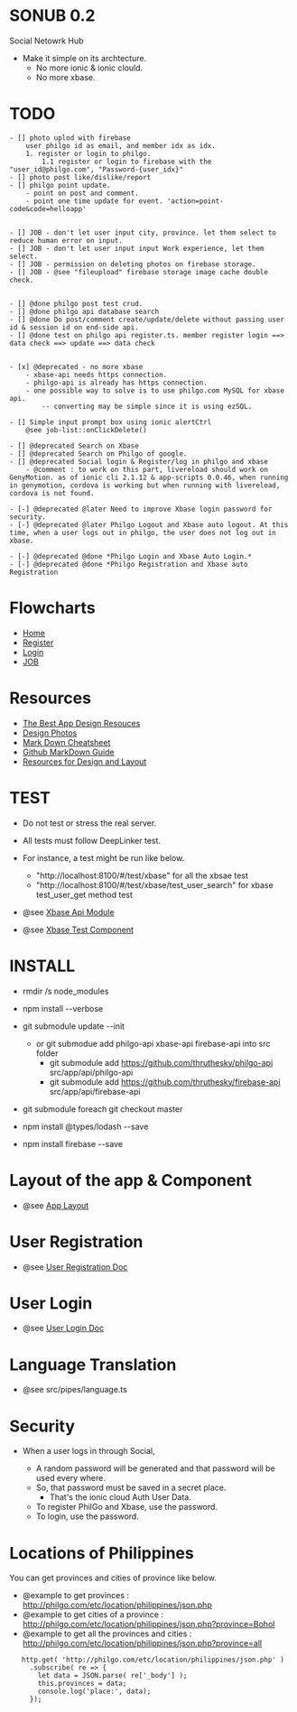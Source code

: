 # SONUB 0.2
Social Netowrk Hub

* Make it simple on its archtecture.
    * No more ionic & ionic clould.
    * No more xbase.


# TODO

    - [] photo uplod with firebase
        user philgo id as email, and member idx as idx.
        1. register or login to philgo.
            1.1 register or login to firebase with the "user_id@philgo.com", "Password-{user_idx}"
    - [] photo post like/dislike/report
    - [] philgo point update.
        - point on post and comment.
        - point one time update for event. 'action=point-code&code=helloapp'


    - [] JOB - don't let user input city, province. let them select to reduce human error on input.
    - [] JOB - don't let user input input Work experience, let them select.
    - [] JOB - permission on deleting photos on firebase storage.
    - [] JOB - @see "fileupload" firebase storage image cache double check.


    - [] @done philgo post test crud.
    - [] @done philgo api database search
    - [] @done Do post/comment create/update/delete without passing user id & session id on end-side api.
    - [] @done test on philgo api register.ts. member register login ==> data check ==> update ==> data check


    - [x] @deprecated - no more xbase
        - xbase-api needs https connection.
        - philgo-api is already has https connection.
        - one possible way to solve is to use philgo.com MySQL for xbase api.
            -- converting may be simple since it is using ezSQL.

    - [] Simple input prompt box using ionic alertCtrl
        @see job-list::onClickDelete()

    - [] @deprecated Search on Xbase
    - [] @deprecated Search on Philgo of google.
    - [] @deprecated Social login & Register/log in philgo and xbase 
        - @comment : to work on this part, livereload should work on GenyMotion. as of ionic cli 2.1.12 & app-scripts 0.0.46, when running in genymotion, cordova is working but when running with livereload, cordova is not found.

    - [-] @deprecated @later Need to improve Xbase login password for security.
    - [-] @deprecated @later Philgo Logout and Xbase auto logout. At this time, when a user logs out in philgo, the user does not log out in xbase.

    - [-] @deprecated @done *Philgo Login and Xbase Auto Login.*
    - [-] @deprecated @done *Philgo Registration and Xbase auto Registration

# Flowcharts


* [Home](https://docs.google.com/drawings/d/1vq_-wilfcf8XVJ-xC7CZagOiZ09LrjUEXcPJsrRltQ4/edit)
* [Register](https://docs.google.com/drawings/d/1Bw22pNiOE5jLUcLCUPVnxVidpg_mE_GCm2zPfCwQJdk/edit)
* [Login](https://docs.google.com/drawings/d/1KIF1dG8AqVWj5qQ6Y5PS3SeMZRJ50JAK5d1hdje4flc/edit)
* [JOB](https://docs.google.com/drawings/d/1oTbPXtTxVlZIzGnPcPzTIYC1d6bcL5vvxMCUpf8pxIs/edit)


# Resources

* [The Best App Design Resouces](https://market.ionic.io/themes)
* [Design Photos](https://www.shutterstock.com/en/)
* [Mark Down  Cheatsheet](https://github.com/adam-p/markdown-here/wiki/Markdown-Cheatsheet)
* [Github MarkDown Guide](https://guides.github.com/features/mastering-markdown/)
* [Resources for Design and Layout](https://drive.google.com/drive/u/0/folders/0B4u3qiWTgOC-UVA1ZkFkYjlQNk0)




# TEST

* Do not test or stress the real server.
* All tests must follow DeepLinker test.
* For instance, a test might be run like below.

    * "http://localhost:8100/#/test/xbase" for all the xbsae test
    * "http://localhost:8100/#/test/xbase/test_user_search" for xbase test_user_get method test

* @see [Xbase Api Module](https://github.com/thruthesky/xbase-api/blob/master/xbase-api-module.ts)
* @see [Xbase Test Component](https://github.com/thruthesky/xbase-api/blob/master/xbase-test.ts)




# INSTALL

* rmdir /s node_modules
* npm install --verbose
* git submodule update --init
    * or git submodue add philgo-api xbase-api firebase-api into src folder
        * git submodule add https://github.com/thruthesky/philgo-api src/app/api/philgo-api
        * git submodule add https://github.com/thruthesky/firebase-api src/app/api/firebase-api

* git submodule foreach git checkout master


* npm install @types/lodash --save

* npm install firebase --save


# Layout of the app & Component

* @see [App Layout](https://docs.google.com/document/d/1ZEplms60Dr9U4gMCvqxjMEAbyrH5duPkifEqxuPUiYc/edit#)

# User Registration

* @see [User Registration Doc](https://github.com/thruthesky/sonub/tree/master/src/pages/register)

# User Login

* @see [User Login Doc](https://github.com/thruthesky/sonub/tree/master/src/pages/login)



# Language Translation

* @see src/pipes/language.ts

# Security

* When a user logs in through Social,

    * A random password will be generated and that password will be used every where.
    * So, that password must be saved in a secret place.
        * That's the ionic cloud Auth User Data.
    * To register PhilGo and Xbase, use the password.
    * To login, use the password.


# Locations of Philippines

You can get provinces and cities of province like below.

 * @example to get provinces : http://philgo.com/etc/location/philippines/json.php
 * @example to get cities of a province : http://philgo.com/etc/location/philippines/json.php?province=Bohol
 * @example to get all the provinces and cities : http://philgo.com/etc/location/philippines/json.php?province=all

 ````
    http.get( 'http://philgo.com/etc/location/philippines/json.php' )
      .subscribe( re => {
        let data = JSON.parse( re['_body'] );
        this.provinces = data;
        console.log('place:', data);
      });
````
